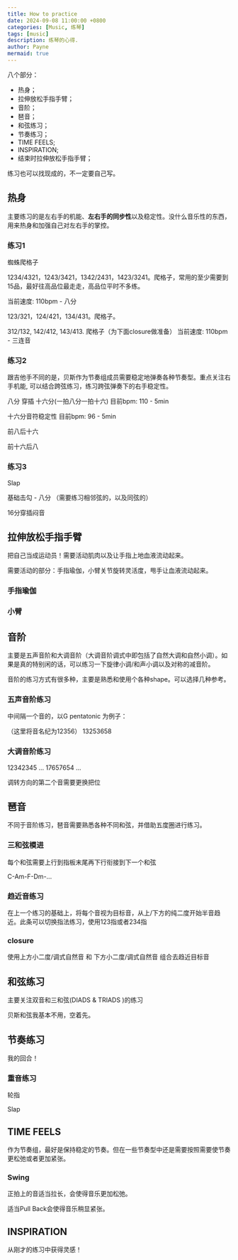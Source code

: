 ```yaml
---
title: How to practice
date: 2024-09-08 11:00:00 +0800
categories: [Music, 练琴]
tags: [music]      
description: 练琴的心得.
author: Payne
mermaid: true
---
```


八个部分：
- 热身；
- 拉伸放松手指手臂；
- 音阶；
- 琶音；
- 和弦练习；
- 节奏练习；
- TIME FEELS;
- INSPIRATION;
- 结束时拉伸放松手指手臂；

练习也可以找现成的，不一定要自己写。

## 热身

主要练习的是左右手的机能、**左右手的同步性**以及稳定性。没什么音乐性的东西，用来热身和加强自己对左右手的掌控。

### 练习1

蜘蛛爬格子

1234/4321，1243/3421，1342/2431，1423/3241。爬格子，常用的至少需要到15品，最好往高品位最走走，高品位平时不多练。

当前速度: 110bpm - 八分

123/321，124/421，134/431。爬格子。

312/132, 142/412, 143/413. 爬格子（为下面closure做准备）
当前速度: 110bpm - 三连音

### 练习2 

跟吉他手不同的是，贝斯作为节奏组成员需要稳定地弹奏各种节奏型。重点关注右手机能, 可以结合跨弦练习，练习跨弦弹奏下的右手稳定性。

八分 穿插 十六分(一拍八分一拍十六) 目前bpm: 110 - 5min

十六分音符稳定性 目前bpm: 96 - 5min

前八后十六

前十六后八

### 练习3

Slap

基础击勾 - 八分 （需要练习相邻弦的，以及同弦的）

16分穿插闷音

## 拉伸放松手指手臂

把自己当成运动员！需要活动肌肉以及让手指上地血液流动起来。

需要活动的部分：手指瑜伽，小臂关节旋转灵活度，甩手让血液流动起来。

### 手指瑜伽

### 小臂

## 音阶

主要是五声音阶和大调音阶（大调音阶调式中即包括了自然大调和自然小调）。如果是真的特别闲的话，可以练习一下旋律小调/和声小调以及对称的减音阶。

音阶的练习方式有很多种，主要是熟悉和使用个各种shape。可以选择几种参考。

### 五声音阶练习

中间隔一个音的，以G pentatonic 为例子：

（这里将音名纪为12356）
13253658

### 大调音阶练习

12342345 ... 
17657654 ...

调转方向的第二个音需要更换把位

## 琶音

不同于音阶练习，琶音需要熟悉各种不同和弦，并借助五度圈进行练习。

### 三和弦模进

每个和弦需要上行到指板末尾再下行衔接到下一个和弦

C-Am-F-Dm-...

### 趋近音练习

在上一个练习的基础上，将每个音视为目标音，从上/下方的纯二度开始半音趋近。此条可以切换指法练习，使用123指或者234指

### closure 

使用上方小二度/调式自然音 和 下方小二度/调式自然音 组合去趋近目标音

## 和弦练习

主要关注双音和三和弦(DIADS & TRIADS )的练习

贝斯和弦我基本不用，空着先。

<!-- 吉他的话需要多练。 -->

## 节奏练习

我的回合！

### 重音练习

轮指

Slap

## TIME FEELS

作为节奏组，最好是保持稳定的节奏。但在一些节奏型中还是需要按照需要使节奏更松弛或者更加紧张。

### Swing

正拍上的音适当拉长，会使得音乐更加松弛。

适当Pull Back会使得音乐稍显紧张。

## INSPIRATION

从刚才的练习中获得灵感！